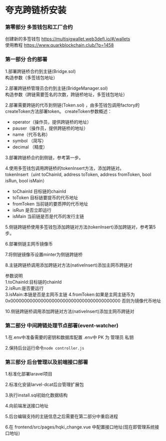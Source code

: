 # 夸克跨链桥安装

### 第零部分  多签钱包和工厂合约

创建新的多签钱包  https://multisigwallet.web3defi.io/#/wallets  
使用教程 https://www.quarkblockchain.club/?p=1458

### 第一部分 合约部署

1.部署跨链桥合约到主链(Bridge.sol)  
构造参数（多签钱包地址）

2.部署跨链桥管理员合约到主链(BridgeManager.sol)  
构造参数（跨链需要签名的次数，跨链桥地址，多签钱包地址）

2.部署需要跨链的代币到侧链(Token.sol)  ，由多签钱包调用factory的createToken方法部署token。
createToken参数概述：  
- operator（操作员，提供跨链桥的地址）
- pauser（操作员，提供跨链桥的地址）
- name（代币名称）
- symbol （简写）
- decimal （精度）

3.部署跨链桥合约到侧链，参考第一步。

4.使用多签钱包调用跨链桥的tokenInsert方法，添加跨链对。  
tokenInsert（uint toChainId, address toToken, address fromToken, bool isRun, bool isMain）
- toChainId 目标链的chainId
- toToken 目标链要提币的代币地址
- fromToken 当前链的要质押的代币地址
- isRun 是否立即运行
- isMain 当前链是否是代币的发行主链

5.侧链跨链桥使用多签钱包添加跨链对方法(tokenInsert)添加跨链对，参考第5步。


6.部署侧链主网币镜像币


7.将侧链镜像币设置minter为侧链跨链桥


8.主链跨链桥调用添加跨链对方法(nativeInsert)添加主网币跨链对

参数说明  
1.toChainId:目标链的chainId  
2.isRun:是否要运行  
3.isMain:本链是否是主网币主链
4.fromToken:如果是主网主链币为0x0000000000000000000000000000000000000000 否则为镜像代币地址


10.侧链跨链桥调用添加跨链对方法(nativeInsert)添加主网币跨链对


### 第二部分 中间跨链处理节点部署(event-watcher)


1.在.env中准备需要的密钥和数据库配置
.env中 PK 为 管理员 私钥


2.保持后台运行命令`node controller.js`


### 第三部分 后台管理以及前端接口部署



1.标准化部署laravel项目



2.标准化安装larvel-dcat后台管理扩展包



3.执行install.sql初始化数据结构



4.向前端发送接口地址



5.后台编辑支持的主链信息之后需要在第二部分中重启进程


6.在 frontend/src/pages/hqki_change.vue 中配置接口地址(现在即管理系统接口地址)

